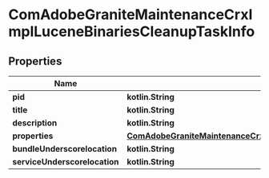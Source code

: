 
# ComAdobeGraniteMaintenanceCrxImplLuceneBinariesCleanupTaskInfo

## Properties
Name | Type | Description | Notes
------------ | ------------- | ------------- | -------------
**pid** | **kotlin.String** |  |  [optional]
**title** | **kotlin.String** |  |  [optional]
**description** | **kotlin.String** |  |  [optional]
**properties** | [**ComAdobeGraniteMaintenanceCrxImplLuceneBinariesCleanupTaskProperties**](ComAdobeGraniteMaintenanceCrxImplLuceneBinariesCleanupTaskProperties.md) |  |  [optional]
**bundleUnderscorelocation** | **kotlin.String** |  |  [optional]
**serviceUnderscorelocation** | **kotlin.String** |  |  [optional]



